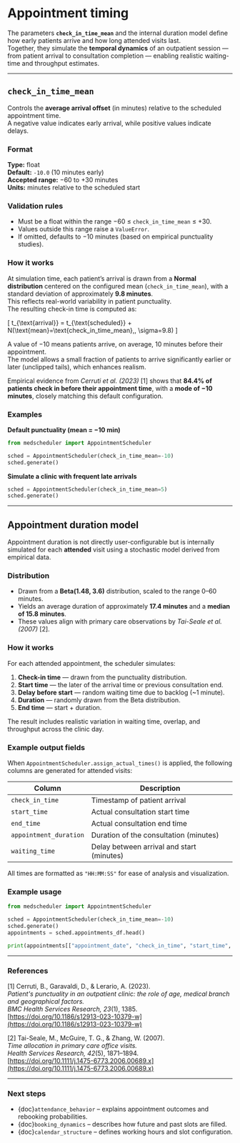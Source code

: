 # Appointment timing

The parameters **`check_in_time_mean`** and the internal duration model define how early patients arrive and how long attended visits last.  
Together, they simulate the **temporal dynamics** of an outpatient session — from patient arrival to consultation completion — enabling realistic waiting-time and throughput estimates.

---

## `check_in_time_mean`

Controls the **average arrival offset** (in minutes) relative to the scheduled appointment time.  
A negative value indicates early arrival, while positive values indicate delays.

### Format
**Type:** float  
**Default:** `-10.0` (10 minutes early)  
**Accepted range:** −60 to +30 minutes  
**Units:** minutes relative to the scheduled start

### Validation rules
- Must be a float within the range −60 ≤ `check_in_time_mean` ≤ +30.  
- Values outside this range raise a `ValueError`.  
- If omitted, defaults to −10 minutes (based on empirical punctuality studies).

### How it works
At simulation time, each patient’s arrival is drawn from a **Normal distribution** centered on the configured mean (`check_in_time_mean`), with a standard deviation of approximately **9.8 minutes**.  
This reflects real-world variability in patient punctuality.  
The resulting check-in time is computed as:

\[
t_{\text{arrival}} = t_{\text{scheduled}} + N(\text{mean}=\text{check\_in\_time\_mean},\, \sigma=9.8)
\]

A value of −10 means patients arrive, on average, 10 minutes before their appointment.  
The model allows a small fraction of patients to arrive significantly earlier or later (unclipped tails), which enhances realism.

Empirical evidence from *Cerruti et al. (2023)* [1] shows that **84.4% of patients check in before their appointment time**, with a **mode of −10 minutes**, closely matching this default configuration.

### Examples

**Default punctuality (mean = −10 min)**
```python
from medscheduler import AppointmentScheduler

sched = AppointmentScheduler(check_in_time_mean=-10)
sched.generate()
```

**Simulate a clinic with frequent late arrivals**
```python
sched = AppointmentScheduler(check_in_time_mean=5)
sched.generate()
```

---

## Appointment duration model

Appointment duration is not directly user-configurable but is internally simulated for each **attended** visit using a stochastic model derived from empirical data.

### Distribution
- Drawn from a **Beta(1.48, 3.6)** distribution, scaled to the range 0–60 minutes.  
- Yields an average duration of approximately **17.4 minutes** and a **median of 15.8 minutes**.  
- These values align with primary care observations by *Tai-Seale et al. (2007)* [2].

### How it works
For each attended appointment, the scheduler simulates:
1. **Check-in time** — drawn from the punctuality distribution.  
2. **Start time** — the later of the arrival time or previous consultation end.  
3. **Delay before start** — random waiting time due to backlog (~1 minute).  
4. **Duration** — randomly drawn from the Beta distribution.  
5. **End time** — start + duration.  

The result includes realistic variation in waiting time, overlap, and throughput across the clinic day.

### Example output fields
When `AppointmentScheduler.assign_actual_times()` is applied, the following columns are generated for attended visits:

| Column | Description |
|--------|--------------|
| `check_in_time` | Timestamp of patient arrival |
| `start_time` | Actual consultation start time |
| `end_time` | Actual consultation end time |
| `appointment_duration` | Duration of the consultation (minutes) |
| `waiting_time` | Delay between arrival and start (minutes) |

All times are formatted as `"HH:MM:SS"` for ease of analysis and visualization.

### Example usage

```python
from medscheduler import AppointmentScheduler

sched = AppointmentScheduler(check_in_time_mean=-10)
sched.generate()
appointments = sched.appointments_df.head()

print(appointments[["appointment_date", "check_in_time", "start_time", "end_time", "waiting_time"]])
```

---

### References

[1] Cerruti, B., Garavaldi, D., & Lerario, A. (2023).  
*Patient's punctuality in an outpatient clinic: the role of age, medical branch and geographical factors.*  
*BMC Health Services Research, 23*(1), 1385.  
[https://doi.org/10.1186/s12913-023-10379-w](https://doi.org/10.1186/s12913-023-10379-w)

[2] Tai-Seale, M., McGuire, T. G., & Zhang, W. (2007).  
*Time allocation in primary care office visits.*  
*Health Services Research, 42*(5), 1871–1894.  
[https://doi.org/10.1111/j.1475-6773.2006.00689.x](https://doi.org/10.1111/j.1475-6773.2006.00689.x)

---

### Next steps

- {doc}`attendance_behavior` – explains appointment outcomes and rebooking probabilities.  
- {doc}`booking_dynamics` – describes how future and past slots are filled.  
- {doc}`calendar_structure` – defines working hours and slot configuration.

